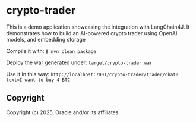 # crypto-trader
This is a demo application showcasing the integration with LangChain4J. It demonstrates how to build an AI-powered crypto trader using OpenAI models, and embedding storage

Compile it with: `$ mvn clean package`

Deploy the war generated under: `target/crypto-trader.war`

Use it in this way: `http://localhost:7001/crypto-trader/trader/chat?text=I want to buy 4 BTC`

## Copyright
Copyright (c) 2025, Oracle and/or its affiliates.